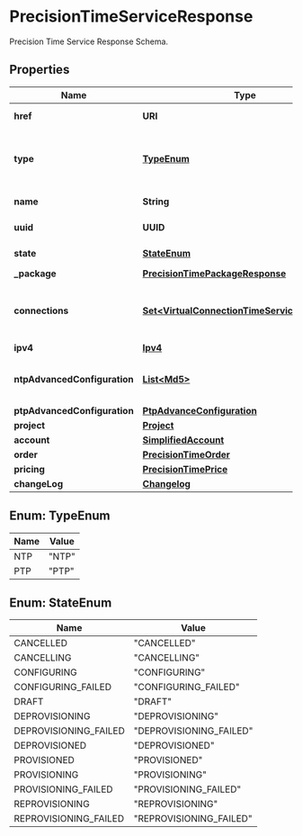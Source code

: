 

# PrecisionTimeServiceResponse

Precision Time Service Response Schema.

## Properties

| Name | Type | Description | Notes |
|------------ | ------------- | ------------- | -------------|
|**href** | **URI** | Precision Time Service URI. |  |
|**type** | [**TypeEnum**](#TypeEnum) | Precision Time Service type refers to the corresponding protocol. |  |
|**name** | **String** | Precision Time Service Name. |  [optional] |
|**uuid** | **UUID** | Precision Time Service UUID. |  |
|**state** | [**StateEnum**](#StateEnum) | Precision Time Service Status. |  |
|**_package** | [**PrecisionTimePackageResponse**](PrecisionTimePackageResponse.md) |  |  |
|**connections** | [**Set&lt;VirtualConnectionTimeServiceResponse&gt;**](VirtualConnectionTimeServiceResponse.md) | Fabric Connections associated with Precision Time Service. |  [optional] |
|**ipv4** | [**Ipv4**](Ipv4.md) |  |  [optional] |
|**ntpAdvancedConfiguration** | [**List&lt;Md5&gt;**](Md5.md) | NTP Advanced configuration - MD5 Authentication. |  [optional] |
|**ptpAdvancedConfiguration** | [**PtpAdvanceConfiguration**](PtpAdvanceConfiguration.md) |  |  [optional] |
|**project** | [**Project**](Project.md) |  |  [optional] |
|**account** | [**SimplifiedAccount**](SimplifiedAccount.md) |  |  [optional] |
|**order** | [**PrecisionTimeOrder**](PrecisionTimeOrder.md) |  |  [optional] |
|**pricing** | [**PrecisionTimePrice**](PrecisionTimePrice.md) |  |  [optional] |
|**changeLog** | [**Changelog**](Changelog.md) |  |  [optional] |



## Enum: TypeEnum

| Name | Value |
|---- | -----|
| NTP | &quot;NTP&quot; |
| PTP | &quot;PTP&quot; |



## Enum: StateEnum

| Name | Value |
|---- | -----|
| CANCELLED | &quot;CANCELLED&quot; |
| CANCELLING | &quot;CANCELLING&quot; |
| CONFIGURING | &quot;CONFIGURING&quot; |
| CONFIGURING_FAILED | &quot;CONFIGURING_FAILED&quot; |
| DRAFT | &quot;DRAFT&quot; |
| DEPROVISIONING | &quot;DEPROVISIONING&quot; |
| DEPROVISIONING_FAILED | &quot;DEPROVISIONING_FAILED&quot; |
| DEPROVISIONED | &quot;DEPROVISIONED&quot; |
| PROVISIONED | &quot;PROVISIONED&quot; |
| PROVISIONING | &quot;PROVISIONING&quot; |
| PROVISIONING_FAILED | &quot;PROVISIONING_FAILED&quot; |
| REPROVISIONING | &quot;REPROVISIONING&quot; |
| REPROVISIONING_FAILED | &quot;REPROVISIONING_FAILED&quot; |



